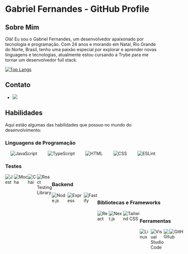 # Gabriel Fernandes - GitHub Profile

## Sobre Mim

Olá! Eu sou o Gabriel Fernandes, um desenvolvedor apaixonado por tecnologia e programação. Com 24 anos e morando em Natal, Rio Grande do Norte, Brasil, tenho uma paixão especial por explorar e aprender novas linguagens e tecnologias, atualmente estou cursando a Trybe para me tornar um desenvolvedor full stack.

[![Top Langs](https://github-readme-stats.vercel.app/api/top-langs/?username=GabrielFeBe&layout=pie&theme=dracula)](https://github.com/GabrielFeBe/github-readme-stats)

## Contato

- <a href='https://www.linkedin.com/in/gabriel-fernandes-453813264/'><img src='https://img.shields.io/badge/LinkedIn-0077B5?style=flat&logo=linkedin&logoColor=white'></a>

## Habilidades

Aqui estão algumas das habilidades que possuo no mundo do desenvolvimento:

### Linguagens de Programação
<div style="display: flex; justify-content: space-around;">
  <img src="https://img.shields.io/badge/JavaScript-F7DF1E?style=flat&logo=javascript&logoColor=black" alt="JavaScript">
  <img src="https://img.shields.io/badge/TypeScript-007ACC?style=flat&logo=typescript&logoColor=white" alt="TypeScript">
  <img src="https://img.shields.io/badge/HTML-239120?style=flat&logo=html5&logoColor=white" alt="HTML">
  <img src="https://img.shields.io/badge/CSS-1572B6?style=flat&logo=css3&logoColor=white" alt="CSS">
  <img src="https://img.shields.io/badge/ESLint-4B32C3?style=flat&logo=eslint&logoColor=white" alt="ESLint">
</div>

### Testes
<div style="display: flex; justify-content: space-around;">
  <img src="https://img.shields.io/badge/Jest-C21325?style=flat&logo=jest&logoColor=white" alt="Jest">
  <img src="https://img.shields.io/badge/Mocha-8D6748?style=flat&logo=mocha&logoColor=white" alt="Mocha">
  <img src="https://img.shields.io/badge/Chai-A30701?style=flat&logo=chai&logoColor=white" alt="Chai">
  <img src="https://img.shields.io/badge/React_Testing_Library-E33332?style=flat&logo=testing-library&logoColor=white" alt="React Testing Library">
<div/>

### Backend
<div style="display: flex; justify-content: space-around;">
  <img src="https://img.shields.io/badge/Node.js-339933?style=flat&logo=node.js&logoColor=white" alt="Node.js">
  <img src="https://img.shields.io/badge/Express-000000?style=flat&logo=express&logoColor=white" alt="Express">
  <img src="https://img.shields.io/badge/Fastify-202020?style=flat&logo=fastify&logoColor=white" alt="Fastify">
<div/>

### Bibliotecas e Frameworks
<div style="display: flex; justify-content: space-around;">
  <img src="https://img.shields.io/badge/React-61DAFB?style=flat&logo=react&logoColor=black" alt="React">
  <img src="https://img.shields.io/badge/Next.js-000000?style=flat&logo=next.js&logoColor=white" alt="Next.js">
  <img src="https://img.shields.io/badge/Tailwind_CSS-38B2AC?style=flat&logo=tailwind-css&logoColor=white" alt="Tailwind CSS">
<div/>

### Ferramentas
<div style="display: flex; justify-content: space-around;">
  <img src="https://img.shields.io/badge/Linux-FCC624?style=flat&logo=linux&logoColor=black" alt="Linux">
  <img src="https://img.shields.io/badge/Visual_Studio_Code-007ACC?style=flat&logo=visual-studio-code&logoColor=white" alt="Visual Studio Code">
  <img src="https://img.shields.io/badge/Git-F05032?style=flat&logo=git&logoColor=white" alt="Git">
  <img src="https://img.shields.io/badge/GitHub-181717?style=flat&logo=github&logoColor=white" alt="GitHub">
<div/>
